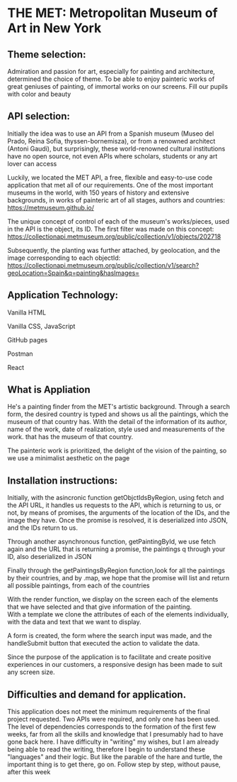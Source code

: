 # THE MET: Metropolitan Museum of Art in New York

## Theme selection:

Admiration and passion for art, especially for painting and architecture, determined the choice of theme. To be able to enjoy painteric works of great geniuses of painting, of immortal works on our screens. Fill our pupils with color and beauty 


## API selection: 

Initially the idea was to use an API from a Spanish museum (Museo del Prado, Reina Sofia, thyssen-bornemisza), or from a renowned architect (Antoni Gaudi), but surprisingly, these world-renowned cultural institutions have no open source, not even APIs where scholars, students or any art lover can access 

Luckily, we located the MET API, a free, flexible and easy-to-use code application that met all of our requirements. One of the most important museums in the world, with 150 years of history and extensive backgrounds, in works of painteric art of all stages, authors and countries: https://metmuseum.github.io/ 
 
The unique concept of control of each of the museum's works/pieces, used in the API is the object, its ID. The first filter was made on this concept: https://collectionapi.metmuseum.org/public/collection/v1/objects/202718

Subsequently, the planting was further attached, by geolocation, and the image corresponding to each objectId: https://collectionapi.metmuseum.org/public/collection/v1/search?geoLocation=Spain&q=painting&hasImages=

 
 ## Application Technology:

Vanilla HTML 

Vanilla CSS, JavaScript 

GitHub pages 

Postman 

React 
 
## What is Appliation 
 
He's a painting finder from the MET's artistic background. Through a search form, the desired country is typed and shows us all the paintings, which the museum of that country has. With the detail of the information of its author, name of the work, date of realization, style used and measurements of the work. that has the museum of that country.  

The painteric work is prioritized, the delight of the vision of the painting, so we use a minimalist aesthetic on the page 

## Installation instructions: 

Initially, with the asincronic function getObjctIdsByRegion, using fetch and the API URL, it handles us requests to the API, which is returning to us, or not, by means of promises, the arguments of the location of the IDs, and the image they have. Once the promise is resolved, it is deserialized into JSON, and the IDs return to us.  

Through another asynchronous function, getPaintingById, we use fetch again and the URL that is returning a promise, the paintings q through your ID, also deserialized in JSON  

Finally through the getPaintingsByRegion function,look for all the paintings by their countries, and by .map, we hope that the promise will list and return all possible paintings, from each of the countries   

With the render function, we display on the screen each of the elements that we have selected and that give information of the painting.  
With a template we clone the attributes of each of the elements individually, with the data and text that we want to display.  

A form is created, the form where the search input was made, and the handleSubmit button that executed the action to validate the data.  

Since the purpose of the application is to facilitate and create positive experiences in our customers, a responsive design has been made to suit any screen size. 

## Difficulties and demand for application.

This application does not meet the minimum requirements of the final project requested. Two APIs were required, and only one has been used. The level of dependencies corresponds to the formation of the first few weeks, far from all the skills and knowledge that I presumably had to have gone back here. I have difficulty in "writing" my wishes, but I am already being able to read the writing, therefore I begin to understand these "languages" and their logic. But like the parable of the hare and turtle, the important thing is to get there, go on. Follow step by step, without pause, after this week